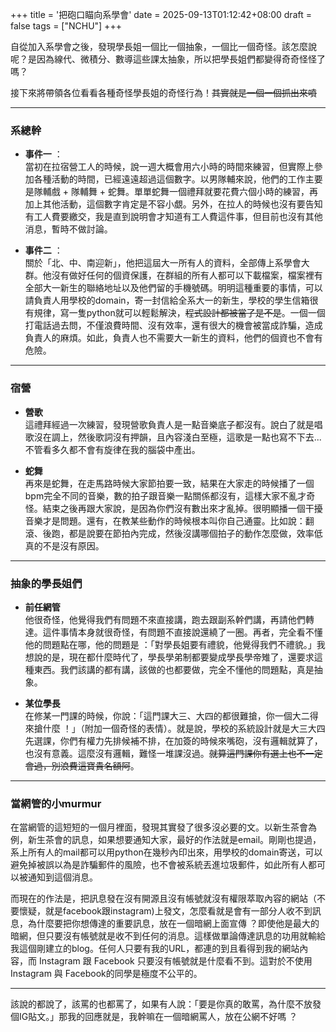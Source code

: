 +++
title = '把砲口瞄向系學會'
date = 2025-09-13T01:12:42+08:00
draft = false
tags = ["NCHU"]
+++

自從加入系學會之後，發現學長姐一個比一個抽象，一個比一個奇怪。該怎麼說呢？是因為線代、微積分、數導這些課太抽象，所以把學長姐們都變得奇奇怪怪了嗎？  

接下來將帶領各位看看各種奇怪學長姐的奇怪行為！~~其實就是一個一個抓出來噴~~  

***  
### 系總幹   
* **事件一** ：  
  當初在拉宿營工人的時候，說一週大概會用六小時的時間來練習，但實際上參加各種活動的時間，已經遠遠超過這個數字。以男隊輔來說，他們的工作主要是隊輔戲 + 隊輔舞 + 蛇舞。單單蛇舞一個禮拜就要花費六個小時的練習，再加上其他活動，這個數字肯定是不容小覷。另外，在拉人的時候也沒有要告知有工人費要繳交，我是直到說明會才知道有工人費這件事，但目前也沒有其他消息，暫時不做討論。


- **事件二** ：  
  關於「北、中、南迎新」，他把這屆大一所有人的資料，全部傳上系學會大群。他沒有做好任何的個資保護，在群組的所有人都可以下載檔案，檔案裡有全部大一新生的聯絡地址以及他們留的手機號碼。明明這種重要的事情，可以請負責人用學校的domain，寄一封信給全系大一的新生，學校的學生信箱很有規律，寫一隻python就可以輕鬆解決，~~程式設計都被當了是不是~~。一個一個打電話過去問，不僅浪費時間、沒有效率，還有很大的機會被當成詐騙，造成負責人的麻煩。如此，負責人也不需要大一新生的資料，他們的個資也不會有危險。


***
### 宿營
- **營歌**  
  這禮拜經過一次練習，發現營歌負責人是一點音樂底子都沒有。說白了就是唱歌沒在調上，然後歌詞沒有押韻，且內容淺白至極，這歌是一點也寫不下去...不管看多久都不會有旋律在我的腦袋中產出。


* **蛇舞**  
  再來是蛇舞，在走馬路時候大家節拍要一致，結果在大家走的時候播了一個bpm完全不同的音樂，數的拍子跟音樂一點關係都沒有，這樣大家不亂才奇怪。結束之後再跟大家說，是因為你們沒有數出來才亂掉。很明顯播一個干擾音樂才是問題。還有，在教某些動作的時候根本叫你自己通靈。比如說：翻滾、後跑，都是說要在節拍內完成，然後沒講哪個拍子的動作怎麼做，效率低真的不是沒有原因。

***
### 抽象的學長姐們
  
- **前任網管**  
  他很奇怪，他覺得我們有問題不來直接講，跑去跟副系幹們講，再請他們轉達。這件事情本身就很奇怪，有問題不直接說還繞了一圈。再者，完全看不懂他的問題點在哪，他的問題是 ：「對學長姐要有禮貌，他覺得我們不禮貌。」我想說的是，現在都什麼時代了，學長學弟制都要變成學長學帝雉了，還要求這種東西。我們該講的都有講，該做的也都要做，完全不懂他的問題點，真是抽象。

* **某位學長**  
  在修某一門課的時候，你說：「這門課大三、大四的都很難搶，你一個大二得來搶什麼 ！」（附加一個奇怪的表情）。就是說，學校的系統設計就是大三大四先選課，你們有權力先排候補不排，在加簽的時候來嘴砲，沒有邏輯就算了，也沒有意義。這麼沒有邏輯，難怪一堆課沒過。~~就算這門課你有選上也不一定會過，別浪費這寶貴名額阿~~。

***
### 當網管的小murmur
在當網管的這短短的一個月裡面，發現其實發了很多沒必要的文。以新生茶會為例，新生茶會的訊息，如果想要通知大家，最好的作法就是email。剛剛也提過，系上所有人的mail都可以用python在幾秒內印出來，用學校的domain寄送，可以避免掉被誤以為是詐騙郵件的風險，也不會被系統丟進垃圾郵件，如此所有人都可以被通知到這個消息。

而現在的作法是，把訊息發在沒有開源且沒有帳號就沒有權限萃取內容的網站（不要懷疑，就是facebook跟instagram)上發文，怎麼看就是會有一部分人收不到訊息，為什麼要把你想傳達的重要訊息，放在一個暗網上面宣傳 ？即使他是最大的暗網，但只要沒有帳號就是收不到任何的消息。這樣做單論傳達訊息的功用就輸給我這個剛建立的blog。任何人只要有我的URL，都連的到且看得到我的網站內容，而 Instagram 跟 Facebook 只要沒有帳號就是什麼看不到。這對於不使用 Instagram 與 Facebook的同學是極度不公平的。  

***  
該說的都說了，該罵的也都罵了，如果有人說：「要是你真的敢罵，為什麼不放發個IG貼文。」那我的回應就是，我幹嘛在一個暗網罵人，放在公網不好嗎 ？





